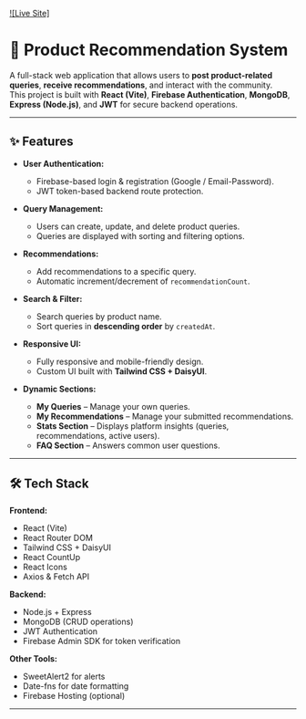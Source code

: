 [![Live Site]](https://product-recommendation-client.web.app)

# 🛒 Product Recommendation System

A full-stack web application that allows users to **post product-related queries**, **receive recommendations**, and interact with the community.  
This project is built with **React (Vite)**, **Firebase Authentication**, **MongoDB**, **Express (Node.js)**, and **JWT** for secure backend operations.

---

## ✨ Features

- **User Authentication:**  
  - Firebase-based login & registration (Google / Email-Password).
  - JWT token-based backend route protection.
  
- **Query Management:**  
  - Users can create, update, and delete product queries.
  - Queries are displayed with sorting and filtering options.

- **Recommendations:**  
  - Add recommendations to a specific query.
  - Automatic increment/decrement of `recommendationCount`.

- **Search & Filter:**  
  - Search queries by product name.
  - Sort queries in **descending order** by `createdAt`.

- **Responsive UI:**  
  - Fully responsive and mobile-friendly design.
  - Custom UI built with **Tailwind CSS + DaisyUI**.

- **Dynamic Sections:**  
  - **My Queries** – Manage your own queries.
  - **My Recommendations** – Manage your submitted recommendations.
  - **Stats Section** – Displays platform insights (queries, recommendations, active users).
  - **FAQ Section** – Answers common user questions.

---

## 🛠️ Tech Stack

**Frontend:**
- React (Vite)
- React Router DOM
- Tailwind CSS + DaisyUI
- React CountUp
- React Icons
- Axios & Fetch API

**Backend:**
- Node.js + Express
- MongoDB (CRUD operations)
- JWT Authentication
- Firebase Admin SDK for token verification

**Other Tools:**
- SweetAlert2 for alerts
- Date-fns for date formatting
- Firebase Hosting (optional)

---


